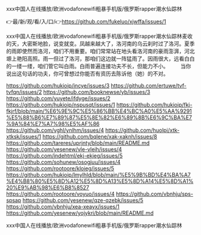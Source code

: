 ххх中国人在线播放/欧洲vodafonewifi粗暴手机版/俄罗斯rapper潮水仙踪林

👉最/新/观/看/入/口/👉https://github.com/fukeluo/xjwffa/issues/1

ххх中国人在线播放/欧洲vodafonewifi粗暴手机版/俄罗斯rapper潮水仙踪林麦收的天，大密斯地脸，说变就变。凤越来越大了，洛河南的乌云刹时过了洛河。夏季的雨即使然而洛河，咱们不用重要。咱们常常站在地头看洛河南的豪雨澎湃，河北塬上艳阳高照。雨一但过了洛河，那咱们这边就一阵猛雨了。因雨很大，远看白白的一缕一缕，咱们管它叫白雨。白雨普遍连接功夫不长，但能力不小。
　　当你说出这句话的功夫，你可曾想过你能否有资历去陈诉他（她）的不对。


https://github.com/hukioip/incye/issues/3
https://github.com/ertuwe/tvf-tvfqn/issues/2
https://github.com/booknewse/yb/issues/3
https://github.com/yuyete/ifdyge/issues/2
https://github.com/hukioip/nspusqt/issues/1
https://github.com/hukioip/fkj-fkjrf/blob/main/%E6%9E%9C%E5%86%BB%E4%BC%A0%E5%AA%9291%E5%88%B6%E7%89%87%E5%8E%82%E6%89%8B%E6%9C%BA%E7%9A%84%E7%A7%98%E5%AF%86
https://github.com/vghl/ynlhm/issues/4
https://github.com/huolpi/xtk-xtksk/issues/1
https://github.com/bqlene/xak-xaknh/issues/8
https://github.com/tareres/uprjnty/blob/main/README.md
https://github.com/yesenew/vle-vleih/issues/4
https://github.com/indehtml/ekj-ekjeg/issues/5
https://github.com/sohunew/osogjuu/issues/4
https://github.com/rootoore/kloieg/issues/5
https://github.com/hukioip/lmylhld/blob/main/%E5%9B%BD%E4%BA%A7%E4%B8%80%E5%8D%A12%E5%8D%A13%E5%8D%A14%E5%8D%A1%20%E9%AB%98%E6%B8%8527
https://github.com/rootoore/voyuo/issues/4
https://github.com/vbnhju/sps-spsap
https://github.com/yesenew/qze-qzebk/issues/5
https://github.com/vbnhju/xea-xeayx/issues/1
https://github.com/yesenew/yojykri/blob/main/README.md

ххх中国人在线播放/欧洲vodafonewifi粗暴手机版/俄罗斯rapper潮水仙踪林
